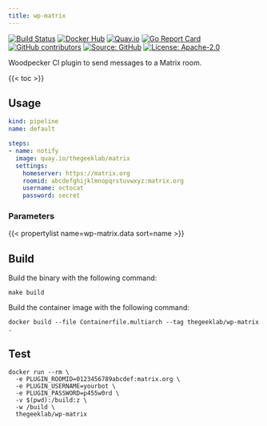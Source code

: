 ```yaml
---
title: wp-matrix
---
```


[![Build Status](https://ci.thegeeklab.de/api/badges/thegeeklab/wp-matrix/status.svg)](https://ci.thegeeklab.de/repos/thegeeklab/wp-matrix)
[![Docker Hub](https://img.shields.io/badge/dockerhub-latest-blue.svg?logo=docker&logoColor=white)](https://hub.docker.com/r/thegeeklab/wp-matrix)
[![Quay.io](https://img.shields.io/badge/quay-latest-blue.svg?logo=docker&logoColor=white)](https://quay.io/repository/thegeeklab/wp-matrix)
[![Go Report Card](https://goreportcard.com/badge/github.com/thegeeklab/wp-matrix)](https://goreportcard.com/report/github.com/thegeeklab/wp-matrix)
[![GitHub contributors](https://img.shields.io/github/contributors/thegeeklab/wp-matrix)](https://github.com/thegeeklab/wp-matrix/graphs/contributors)
[![Source: GitHub](https://img.shields.io/badge/source-github-blue.svg?logo=github&logoColor=white)](https://github.com/thegeeklab/wp-matrix)
[![License: Apache-2.0](https://img.shields.io/github/license/thegeeklab/wp-matrix)](https://github.com/thegeeklab/wp-matrix/blob/main/LICENSE)

Woodpecker CI plugin to send messages to a Matrix room.

<!-- prettier-ignore-start -->
<!-- spellchecker-disable -->
{{< toc >}}
<!-- spellchecker-enable -->
<!-- prettier-ignore-end -->

## Usage

```YAML
kind: pipeline
name: default

steps:
- name: notify
  image: quay.io/thegeeklab/matrix
  settings:
    homeserver: https://matrix.org
    roomid: abcdefghijklmnopqrstuvwxyz:matrix.org
    username: octocat
    password: secret
```

### Parameters

<!-- prettier-ignore-start -->
<!-- spellchecker-disable -->
{{< propertylist name=wp-matrix.data sort=name >}}
<!-- spellchecker-enable -->
<!-- prettier-ignore-end -->

## Build

Build the binary with the following command:

```Shell
make build
```

Build the container image with the following command:

```Shell
docker build --file Containerfile.multiarch --tag thegeeklab/wp-matrix .
```

## Test

```Shell
docker run --rm \
  -e PLUGIN_ROOMID=0123456789abcdef:matrix.org \
  -e PLUGIN_USERNAME=yourbot \
  -e PLUGIN_PASSWORD=p455w0rd \
  -v $(pwd):/build:z \
  -w /build \
  thegeeklab/wp-matrix
```
